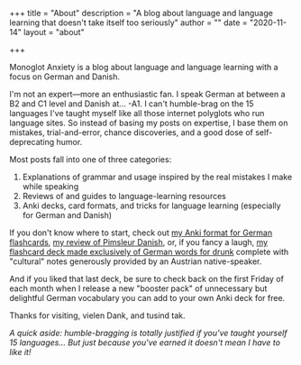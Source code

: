 +++
title = "About"
description = "A blog about language and language learning that doesn't take itself too seriously"
author = ""
date = "2020-11-14"
layout = "about"

+++

Monoglot Anxiety is a blog about language and language learning with a focus on German and Danish.

I'm not an expert—more an enthusiastic fan. I speak German at between a B2 and C1 level and Danish at… -A1. I can't humble-brag on the 15 languages I've taught myself like all those internet polyglots who run language sites. So instead of basing my posts on expertise, I base them on mistakes, trial-and-error, chance discoveries, and a good dose of self-deprecating humor. 

Most posts fall into one of three categories:

1. Explanations of grammar and usage inspired by the real mistakes I make while speaking
2. Reviews of and guides to language-learning resources 
3. Anki decks, card formats, and tricks for language learning (especially for German and Danish)

If you don't know where to start, check out [my Anki format for German flashcards](/blog/anki-format-for-german-that-automatically-generates-cloze-deletions-and-color-codes-nouns/), [my review of Pimsleur Danish](/blog/pimsleur-danish-review/), or, if you fancy a laugh, [my flashcard deck made exclusively of German words for drunk](/blog/booster-pack-german-words-for-drunk/) complete with "cultural" notes generously provided by an Austrian native-speaker. 

And if you liked that last deck, be sure to check back on the first Friday of each month when I release a new "booster pack" of unnecessary but delightful German vocabulary you can add to your own Anki deck for free. 

Thanks for visiting, vielen Dank, and tusind tak.

*A quick aside: humble-bragging is totally justified if you've taught yourself 15 languages... But just because you've earned it doesn't mean I have to like it!*

